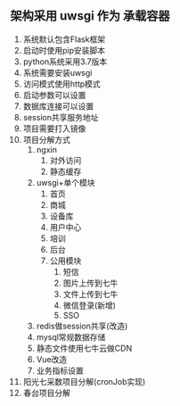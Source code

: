 ## 架构采用 uwsgi 作为 承载容器

1. 系统默认包含Flask框架
2. 启动时使用pip安装脚本
3. python系统采用3.7版本
4. 系统需要安装uwsgi
5. 访问模式使用http模式
6. 启动参数可以设置
7. 数据库连接可以设置
8. session共享服务地址
9. 项目需要打入镜像
10. 项目分解方式
    1.  ngxin
        1.  对外访问
        2.  静态缓存
    2.  uwsgi+单个模块
        1.  首页
        2.  商城
        3.  设备库
        4.  用户中心
        5.  培训
        6.  后台
        7.  公用模块
            1.  短信
            2.  图片上传到七牛
            3.  文件上传到七牛
            4.  微信登录(新增)
            5.  SSO
    3.  redis做session共享(改造)
    4.  mysql常规数据存储
    5.  静态文件使用七牛云做CDN
    6.  Vue改造
    7.  业务指标设置
11. 阳光七采数项目分解(cronJob实现)
12. 春台项目分解
